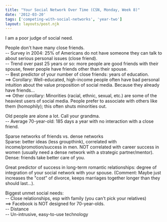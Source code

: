 ```yaml
---
title: "Your Social Network Over Time (CSN, Monday, Week 8)"
date: '2012-03-20'
tags: ['competing-with-social-networks', 'year-two']
layout: layouts/post.njk
---
```


I am a poor judge of social need.

People don't have many close friends.\
-- Survey in 2004: 25% of Americans do not have someone they can talk to about serious personal issues (close friend).\
-- Trend over past 25 years or so: more people are good friends with their spouse, fewer people have friends other than their spouse.\
-- Best predictor of your number of close friends: years of education.\
==> Corollary: Well-educated, high-income people often have bad personal intuition about the value proposition of social media. Because they already have friends...\
==> Other corollary: Minorities (racial, ethnic, sexual, etc.) are some of the heaviest users of social media. People prefer to associate with others like them (homophily); this often shuts minorities out.

Old people are alone a lot. Call your grandma.\
-- Average 70-year-old: 185 days a year with no interaction with a close friend.

Sparse networks of friends vs. dense networks\
Sparse: better ideas (less groupthink), correlated with income/promotion/success in men. NOT correlated with career success in women (usually need a dense network with a strategic partner/mentor).\
Dense: friends take better care of you.

Great predictor of success in long-term romantic relationships: degree of integration of your social network with your spouse. (Comment: Maybe just increases the "cost" of divorce, keeps marriages together longer than they should last...).

Biggest unmet social needs:\
-- Close relationships, esp with family (you can't pick your relatives)\
==> Facebook is NOT designed for 70-year-olds.\
-- Distance\
-- Un-intrusive, easy-to-use technology

